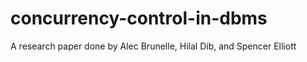 # concurrency-control-in-dbms
A research paper done by Alec Brunelle, Hilal Dib, and Spencer Elliott
